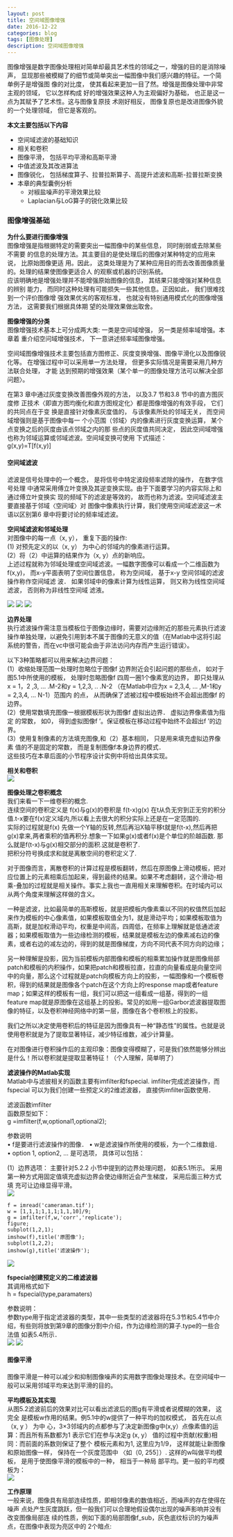 ```yaml
---
layout: post
title: 空间域图像增强
date: 2016-12-22
categories: blog
tags: [图像处理]
description: 空间域图像增强
---
```


图像增强是数字图像处理相对简单却最具艺术性的领域之一，增强的目的是消除噪声，
显现那些被模糊了的细节或简单突出一幅图像中我们感兴趣的特征。一个简单例子是增强图
像的对比度， 使其看起来更加一目了然。增强是图像处理中非常主观的领域， 它以怎样构成
好的增强效果这种人为主观偏好为基础， 也正是这一点为其赋予了艺术性。这与图像复原技
术刚好相反， 图像复原也是改进图像外貌的一个处理领域， 但它是客观的。     

**本文主要包括以下内容**     

- 空间域滤波的基础知识
- 相关和卷积
- 图像平滑， 包括平均平滑和高斯平滑
- 中值滤波及其改进算法
- 图像锐化， 包括梯度算子、拉普拉斯算子、高提升滤波和高斯-拉普拉斯变换
- 本章的典型囊例分析
    + 对椒盐噪声的平滑效果比较
    + Laplacian与LoG算子的锐化效果比较


### 图像增强基础     

**为什么要进行图像增强**     
图像增强是指根据特定的需要突出一幅图像中的某些信息， 同时削弱或去除某些不需要
的信息的处理方法。其主要目的是使处理后的图像对某种特定的应用来说， 比原始图像更适
用。因此， 这类处理是为了某种应用目的而去改善图像质量的。处理的结果使图像更适合人
的观察或机器的识别系统。        
应该明确地是增强处理并不能增强原始图像的信息， 其结果只能增强对某种信息的辨别
能力， 而同时这种处理有可能损失一些其他信息。正因如此， 我们很难找到一个评价图像增
强效果优劣的客观标准， 也就没有特别通用模式化的图像增强方法， 这需要我们根据具体期
望的处理效果做出取舍。      

**图像增强的分类**     
图像增强技术基本上可分成两大类: 一类是空间域增强， 另一类是频率域增强。本章着
重介绍空问域增强技术， 下一意讲述频率域图像增强。

空间域图像增强技术主要包括直方图修正、灰度变换增强、图像平滑化以及图像锐化等。
在增强过程中可以采用单一方法处理， 但更多实际情况是需要采用几种方法联合处理， 才能
达到预期的增强效果（某个单一的图像处理方法可以解决全部问题〉。

在第3 章中通过灰度变换改善图像外观的方法， 以及3.7 节和3.8 节中的直方图灰度修
正技术〈即直方图均衡化和直方图规定化〉都是图像增强的有效手段， 它们的共同点在于变
换是直接针对像素灰度值的， 与该像素所处的邻域无关， 而空间域增强则是基于图像中每一
个小范围（邻域〉内的像素进行灰度变换运算， 某个点变换之后的灰度由该点邻域之内的那
些点的灰度值共同决定， 因此空间域增强也称为邻域运算或邻域滤波。空间域变换可使用
下式描述：        
g(x,y)=T[f(x,y)]      

#### 空间域滤波     
滤波是信号处理中的一个概念， 是将信号中特定波段频率滤除的操作， 在数字信号处理
中通常采用傅立叶变换及其逆变换实现。由于下面要学习的内容实际上和通过傅立叶变换实
现的频域下的滤波是等效的， 故而也称为滤波。空间域滤波主要直接基于邻域〈空间域〉对
图像中像素执行计算，我们使用空间域滤波这一术语以区别第6 章中将要讨论的频率域滤波。

**空间域滤波和邻域处理**      
对图像中的每一点（x, y）， 重复下面的操作:     
(1) 对预先定义的以（x, y） 为中心的邻域内的像素进行运算。     
(2）将（2）中运算的结果作为（x, y）点的新响应。       
上述过程就称为邻域处理或空间域滤波。一幅数字图像可以看成一个二维函数为f(x,y)，
而x-y平面表明了空间位置信息， 称为空间域， 基于x-y 空间邻域的滤波操作称作空间域滤
波． 如果邻域中的像素计算为线性运算， 则又称为线性空间域滤波， 否则称为非线性空间域
滤液。     

![](https://raw.githubusercontent.com/whuhan2013/myImage/master/dataImage/chapter5/p1.png)
![](https://raw.githubusercontent.com/whuhan2013/myImage/master/dataImage/chapter5/p2.png)
![](https://raw.githubusercontent.com/whuhan2013/myImage/master/dataImage/chapter5/p3.png)

**边界处理**     
执行滤波操作需注意当模板位于图像边缘时，需要对边缘附近的那些元素执行滤波操作单独处理，以避免引用到本不属于图像的无意义的值（在Matlab中这将引起系统的警告，而在vc中很可能会由于非法访问内存而产生运行错误〉。      

以下3种策略都可以用来解决边界问题：      
(1）收缩处理范围一处理时忽略位于图像f 边界附近会引起问题的那些点， 如对于
图5.1中所使用的模板， 处理时忽略图像f 四周一圈1个像素宽的边界， 即只处理从x =
1，2 ,3, ... .M-2和y = 1,2,3, .. .N-2 （在Matlab中应为x = 2,3,4, ... ,M-1和y = 2,3,4, ... N-1）范围内
的点， 从而确保了滤被过程中模板始终不会超出图像f 的边界。       
(2）使用常数填充图像一根据模板形状为图像f 虚拟出边界． 虚拟边界像素值为指定
的常数， 如0， 得到虚拟图像f ’。保证模板在移动过程中始终不会超出f ’的边界。       
(3）使用复制像素的方法填充图像,和（2）基本相同， 只是用来填充虚拟边界像素
值的不是固定的常数， 而是复制图像f本身边界的模式．         
这些技巧在本章后面的小节程序设计实例中将给出具体实现。  

**相关和卷积**    
![](https://raw.githubusercontent.com/whuhan2013/myImage/master/dataImage/chapter5/p4.png)   

**图像处理之卷积概念**    
我们来看一下一维卷积的概念.          
连续空间的卷积定义是 f(x)与g(x)的卷积是 f(t-x)g(x) 在t从负无穷到正无穷的积分值.t-x要在f(x)定义域内,所以看上去很大的积分实际上还是在一定范围的.                
实际的过程就是f(x) 先做一个Y轴的反转,然后再沿X轴平移t就是f(t-x),然后再把g(x)拿来,两者乘积的值再积分.想象一下如果g(x)或者f(x)是个单位的阶越函数. 那么就是f(t-x)与g(x)相交部分的面积.这就是卷积了.            
把积分符号换成求和就是离散空间的卷积定义了.   


对于图像而言，离散卷积的计算过程是模板翻转，然后在原图像上滑动模板，把对应位置上的元素相乘后加起来，得到最终的结果。如果不考虑翻转，这个滑动-相乘-叠加的过程就是相关操作。事实上我也一直用相关来理解卷积。在时域内可以从两个角度来理解这样做的含义。

一种是滤波，比如最简单的高斯模板，就是把模板内像素乘以不同的权值然后加起来作为模板的中心像素值，如果模板取值全为1，就是滑动平均；如果模板取值为高斯，就是加权滑动平均，权重是中间高，四周低，在频率上理解就是低通滤波器；如果模板取值为一些边缘检测的模板，结果就是模板左边的像素减右边的像素，或者右边的减左边的，得到的就是图像梯度，方向不同代表不同方向的边缘；

另一种理解是投影，因为当前模板内部图像和模板的相乘累加操作就是图像局部patch和模板的内积操作，如果把patch和模板拉直，拉直的向量看成是向量空间中的向量，那么这个过程就是patch向模板方向上的投影，一幅图像和一个模板卷积，得到的结果就是图像各个patch在这个方向上的response map或者feature map；如果这样的模板有一组，我们可以把这一组看成一组基，得到的一组feature map就是原图像在这组基上的投影。常见的如用一组Garbor滤波器提取图像的特征，以及卷积神经网络中的第一层，图像在各个卷积核上的投影。

我们之所以决定使用卷积后的特征是因为图像具有一种“静态性”的属性。也就是说使用卷积就是为了提取显著特征，减少特征维数，减少计算量。

在对图像进行卷积操作后的主观印象：图像变得模糊了，可是我们依然能够分辨出是什么！所以卷积就是提取显著特征！（个人理解，简单明了）

**滤波操作的Matlab实现**   
Matlab中与滤披相关的函数主要有imfilter和fspecial. imfilter完成滤波操作，而fspecial
可以为我们创建一些预定义的2维滤波器， 直接供imfilter函数使用．  

滤波函数imfilter    
函数原型如下：   
g =imfilter(f,w,optional1,optional2);    

参数说明          
• f是要进行滤波操作的图像．
• w是滤波操作所使用的模板，为一个二维数组．     
• option 1, option2, ... 是可选项， 具体可以包括：  

(1）边界选项： 主要针对5.2.2 小节中提到的边界处理问题， 如表5.1所示。
采用第一种方式用固定值填充虚拟边界会使边缘附近会产生梯度， 采用后面三种方式填
充可让边缘显得平滑。     
![](https://raw.githubusercontent.com/whuhan2013/myImage/master/dataImage/chapter5/p5.png) 

```
f = imread('cameraman.tif');
w = [1,1,1;1,1,1;1,1,10]/9;
g = imfilter(f,w,'corr','replicate');
figure;
subplot(1,2,1);
imshow(f),title('原图像');   
subplot(1,2,2);
imshow(g),title('滤波操作');
```
![](https://raw.githubusercontent.com/whuhan2013/myImage/master/dataImage/chapter5/p6.png) 

**fspecial创建预定义的二维滤波器**     
其调用格式如下     
h = fspecial(type,paramaters)    

参数说明：     
参数type用于指定滤波器的类型，其中一些类型的滤波器将在5.3节和5.4节中介绍，有些则将放到第9章的图像分割中介绍，作为边缘检测的算子.type的一些合法值 如表5.4所示．        
![](https://raw.githubusercontent.com/whuhan2013/myImage/master/dataImage/chapter5/p7.png) 
![](https://raw.githubusercontent.com/whuhan2013/myImage/master/dataImage/chapter5/p8.png) 


#### 图像平滑
图像平滑是一种可以减少和抑制图像噪声的实用数字图像处理技术。在空间域中一般可以采用邻域平均来达到平滑的目的。           

**平均模板及其实现**      
从图5.2滤波前后的效果对比可以看出滤波后的图g有平滑或者说模糊的效果， 这完全
是模板w作用的结果。例5.1中的w提供了一种平均的加权模式， 首先在以点（x, y ） 为中
心，3×3邻域内的点都参与了决定新图像g中(x,y）点像素值的运算：而且所有系数都为1
表示它们在参与决定g (x, y） 值的过程中贡献(权重)相同：而前面的系数则保证了整个
模板元素和为1, 这里应为1/9， 这样就能让新图像和原始图像一样， 保持在一个灰度范围中
〈如（0, 255］）. 这样的w叫做平均模板， 是用于使图像平滑的模板中的一种， 相当于一种局
部平均。更一般的平均模板为：      
![](https://raw.githubusercontent.com/whuhan2013/myImage/master/dataImage/chapter5/p9.png) 

**工作原理**     
一般来说，图像具有局部连续性质，即相邻像素的数值相近，而噪声的存在使得在噪声
点处产生灰度跳跃，但一般我们可以合理地假设偶尔出现的噪声影响并没有改变图像局部连
续的性质，例如下面的局部图像f_sub，灰色底纹标识的为噪声点，在图像中表现为亮区中的
2个暗点:      

